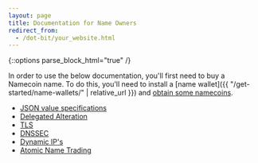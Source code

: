 ```yaml
---
layout: page
title: Documentation for Name Owners
redirect_from:
  - /dot-bit/your_website.html
---
```


{::options parse_block_html="true" /}

In order to use the below documentation, you'll first need to buy a Namecoin name.  To do this, you'll need to install a [name wallet]({{ "/get-started/name-wallets/" | relative_url }}) and [obtain some namecoins]({{site.baseurl}}get-started/get-namecoins/).

* [JSON value specifications](https://github.com/namecoin/proposals)
* [Delegated Alteration](delegated-alteration/)
* [TLS](tls/)
* [DNSSEC](dnssec/)
* [Dynamic IP's](dynamic-ips/)
* [Atomic Name Trading](atomic-name-trading/)
